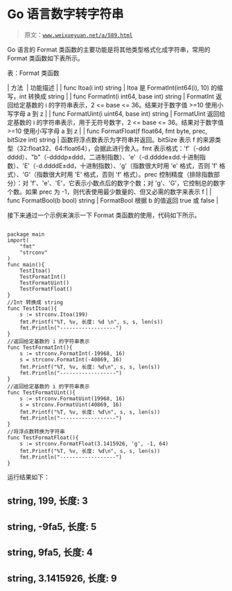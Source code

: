 # Go 语言数字转字符串

> 原文：[`www.weixueyuan.net/a/589.html`](http://www.weixueyuan.net/a/589.html)

Go 语言的 Format 类函数的主要功能是将其他类型格式化成字符串，常用的 Format 类函数如下表所示。

表：Format 类函数

| 方法  | 功能描述 |
| func Itoa(i int) string | Itoa 是 FormatInt(int64(i), 10) 的缩写，int 转换成 string |
| func FormatInt(i int64, base int) string | FormatInt 返回给定基数的 i 的字符串表示，2 <= base <= 36。结果对于数字值 >=10 使用小写字母 a 到 z |
| func FormatUint(i uint64, base int) string | FormatUint 返回给定基数的 i 的字符串表示，用于无符号数字，2 <= base <= 36。结果对于数字值 >=10 使用小写字母 a 到 z |
| func FormatFloat(f float64, fmt byte, prec, bitSize int) string | 函数将浮点数表示为字符串并返回。bitSize 表示 f 的来源类型（32:float32、64:float64），会据此进行舍入。fmt 表示格式：'f'（-ddd dddd）、"b"（-ddddp±ddd，二进制指数）、'e'（-d.dddde±dd.十进制指数）、'E'（-d.ddddE±dd，十进制指数）、'g'（指数很大时用 'e' 格式，否则 'f' 格式）、'G'（指数很大时用 'E' 格式，否则 'f' 格式）。prec 控制精度（排除指数部分）：对 'f'、'e'、'E'，它表示小数点后的数字个数；对 'g'、'G'，它控制总的数字个数。如果 prec 为 -1，则代表使用最少数量的、但又必需的数字来表示 f |
| func FormatBool(b bool) string | FormatBool 根据 b 的值返回 true 或 false |

接下来通过一个示例来演示一下 Format 类函数的使用，代码如下所示。

```

package main
import(
    "fmt"
    "strconv"
)
func main(){
    TestItoa()
    TestFormatInt()
    TestFormatUint()
    TestFormatFloat()
}
//Int 转换成 string
func TestItoa(){
    s := strconv.Itoa(199)
    fmt.Printf("%T, %v, 长度: %d \n", s, s, len(s))
    fmt.Println("------------------")
}
//返回给定基数的 i 的字符串表示
func TestFormatInt(){
    s := strconv.FormatInt(-19968, 16)
    s = strconv.FormatInt(-40869, 16)
    fmt.Printf("%T, %v, 长度: %d\n", s, s, len(s))
    fmt.Println("------------------")
}
//返回给定基数的 i 的字符串表示
func TestFormatUint(){
    s := strconv.FormatUint(19968, 16)
    s = strconv.FormatUint(40869, 16)
    fmt.Printf("%T, %v, 长度: %d\n", s, s, len(s))
    fmt.Println("------------------")
}
//将浮点数转换为字符串
func TestFormatFloat(){
    s := strconv.FormatFloat(3.1415926, 'g', -1, 64)
    fmt.Printf("%T, %v, 长度: %d\n", s, s, len(s))
    fmt.Println("------------------")
}
```

运行结果如下：

string, 199, 长度: 3
------------------
string, -9fa5, 长度: 5
------------------
string, 9fa5, 长度: 4
------------------
string, 3.1415926, 长度: 9
------------------